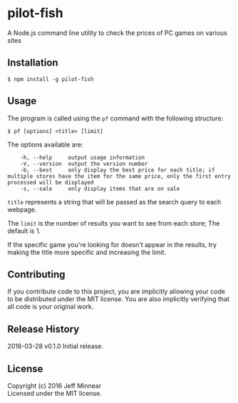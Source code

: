 # pilot-fish

A Node.js command line utility to check the prices of PC games on various sites

## Installation
`$ npm install -g pilot-fish`

## Usage
The program is called using the `pf` command with the following structure:

`$ pf [options] <title> [limit]`

The options available are:
```
    -h, --help     output usage information
    -V, --version  output the version number
    -b, --best     only display the best price for each title; if multiple stores have the item for the same price, only the first entry processed will be displayed
    -s, --sale     only display items that are on sale
```

`title` represents a string that will be passed as the search query to each webpage.

The `limit` is the number of results you want to see from each store; The default is 1.

If the specific game you're looking for doesn't appear in the results, try making the title more specific and increasing the limit.

## Contributing
If you contribute code to this project, you are implicitly allowing your code to be distributed under the MIT license. You are also implicitly verifying that all code is your original work.

## Release History
2016-03-28 v0.1.0 Initial release.

## License
Copyright (c) 2016 Jeff Minnear  
Licensed under the MIT license.
